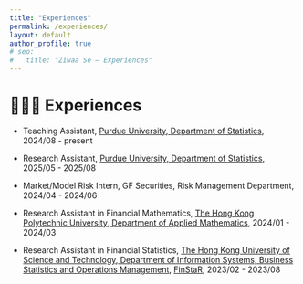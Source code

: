 ```yaml
---
title: "Experiences"
permalink: /experiences/
layout: default     
author_profile: true
# seo:
#   title: "Ziwaa Se – Experiences" 
---
```


# 🧑🏻‍💻 Experiences

- Teaching Assistant, [Purdue University, Department of Statistics](https://www.stat.purdue.edu/index.html), 2024/08 - present

- Research Assistant, [Purdue University, Department of Statistics](https://www.stat.purdue.edu/index.html), 2025/05 - 2025/08

- Market/Model Risk Intern, GF Securities, Risk Management Department, 2024/04 - 2024/06

- Research Assistant in Financial Mathematics, [The Hong Kong Polytechnic University, Department of Applied Mathematics](https://www.polyu.edu.hk/ama/), 2024/01 - 2024/03
<!-- Supervisor: Prof. Kexin CHEN -->

- Research Assistant in Financial Statistics, [The Hong Kong University of Science and Technology, Department of Information Systems, Business Statistics and Operations Management](https://isom.hkust.edu.hk/), [FinStaR](https://finstar.hkust.edu.hk/), 2023/02 - 2023/08
<!-- Supervisor: Prof. Yingying LI and Xinghua ZHENG -->